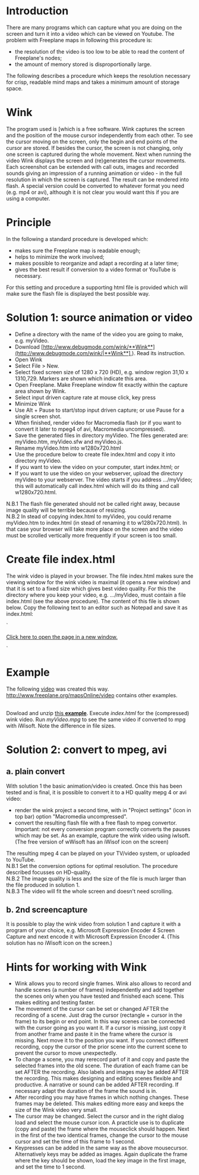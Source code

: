<!-- toc -->

# Introduction
There are many programs which can capture what you are doing on the screen and turn it into a video which can be viewed on Youtube. The problem with Freeplane maps in following this procedure is:

* the resolution of the video is too low to be able to read the content of Freeplane's nodes;
* the amount of memory stored is disproportionally large. 

The following describes a procedure which keeps the resolution necessary for crisp, readable mind maps and takes a minimum amount of storage space.

# Wink
The program used is [which is a free software. Wink captures the screen and the position of the mouse cursor independently from each other.  To see the cursor moving on the screen, only the begin and end points of the cursor are stored. If besides the cursor, the screen is not changing, only one screen is captured during the whole movement. Next when running the video Wink displays the screen and (re)generates the cursor movements. Each screenshot can be extended with call outs, images and recorded sounds giving an impression of a running animation or video - in the full resolution in which the screen is captured. The result can be rendered into flash. A special version could be converted to whatever format you need (e.g. mp4 or avi), although it is not clear you would want this if you are using a computer.

# Principle
In the following a standard procedure is developed which:

* makes sure the Freeplane map is readable enough;
* helps to minimize the work involved;
* makes possible to reorganize and adapt a recording at a later time;
* gives the best result if conversion to a video format or YouTube is necessary.

For this setting and procedure a supporting html file is provided which will make sure the flash file is displayed the best possible way.

# Solution 1: source animation or video

* Define a directory with the name of the video you are going to make, e.g. myVideo. 
* Download [http://www.debugmode.com/wink/**Wink**](http://www.debugmode.com/wink/|**Wink**],). Read its instruction.
* Open Wink
* Select File > New.
* Select fixed screen size of 1280 x 720 (HD), e.g. window region 31,10 x 1310,729. Markers are shown which indicate this area.
* Open Freeplane. Make Freeplane window fit exactly within the capture area shown by Wink.
* Select input driven capture rate at mouse click, key press
* Minimize Wink
* Use Alt + Pause to start/stop input driven capture; or use Pause for a single screen shot.
* When finished, render video for Macromedia flash (or if you want to convert it later to mpeg4 of avi, Macromedia uncompressed).
* Save the generated files in directory myVideo. The files generated are: myVideo.htm, myVideo.sfw and myVideo.js.
* Rename myVideo.htm into w1280x720.html
* Use the procedure below to create file index.html and copy it into directory myVideo.
* If you want to view the video on your computer, start index.html; or
* If you want to use the video on your webserver, upload the directory myVideo to your webserver. The video starts if you address .../myVideo; this will automatically call index.html which will do its thing and call w1280x720.html.

N.B.1 The flash file generated should not be called right away, because image quality will be terrible because of resizing.<br>
N.B.2 In stead of copying index.html to myVideo, you could rename myVideo.htm to index.html (in stead of renaming it to w1280x720.html). In that case your browser will take more place on the screen and the video must be scrolled vertically more frequently if your screen is too small.

# Create file index.html
The wink video is played in your browser. The file index.html makes sure the viewing window for the wink video is maximal (it opens a new window) and that it is set to a fixed size which gives best video quality. For this the directory where you keep your video, e.g. .../myVideo, must contain a file index.html (see the above procedure). The content of this file is shown below. Copy the following text to an editor such as Notepad and save it as index.html:

`
<HTML>
<HEAD>
<script>
function wopen(url, name, w, h)
{
w += 32;
h += 96;
    var win = window.open(url,
    name,
    'width=' + w + ', height=' + h + ', ' +
    'location=no, menubar=no, ' +
    'status=no, toolbar=no, scrollbars=yes, resizable=yes');
    win.resizeTo(w, h);
    win.focus();
}
</script> 
</HEAD>
<BODY>
<a href="w1280x720.html" target="popup"
    onClick="wopen('w1280x720.html', 'popup', 1300, 760); return false;"> Click here to open the page in a new window. </a> 
</BODY>
</HTML>

`

# Example
The following [video](http://www.freeplane.org/doc/1.2.x/Instruction/ViewingGuide) was created this way. http://www.freeplane.org/mapsOnline/video contains other examples. <br><br>

Dowload and unzip [this **example**](http://www.freeplane.org/mapsOnline/video/myVideo.zip). Execute *index.html* for the (compressed) wink video. Run *myVideo.mpg* to see the same video if converted to mpg with iWisoft. Note the difference in file sizes.

# Solution 2: convert to mpeg, avi
## a. plain convert
With solution 1 the basic animation/video is created. Once this has been tested and is final, it is possible to convert it to a HD quality mepg 4 or avi video:

* render the wink project a second time, with in "Project settings" (icon in top bar) option "Macromedia uncompressed".
* convert the resulting flash file with a free flash to mpeg convertor. Important: not every conversion program correctly converts the pauses which may be set. As an example, capture the wink video using iwIsoft. (The free version of wWisoft has an iWisof icon on the screen)

The resulting mpeg 4 can be played on your TV/video system, or uploaded to YouTube.<br>
N.B.1 Set the conversion options for optimal resolution. The procedure described focusses on HD-quality.<br>
N.B.2 The image quality is less and the size of the file is much larger than the file produced in solution 1.<br>
N.B.3 The video will fit the whole screen and doesn't need scrolling.

## b. 2nd screencapture
It is possible to play the wink video from solution 1 and capture it with a program of your choice, e.g.  Microsoft Expression Encoder 4 Screen Capture and next encode it with Microsoft Expression Encoder 4. (This solution has no iWisoft icon on the screen.)

# Hints for working with Wink

* Wink allows you to record single frames. Wink also allows to record and handle scenes (a number of frames) independently and add together the scenes only when you have tested and finished each scene. This makes editing and testing faster.
* The movement of the cursor can be set or changed AFTER the recording of a scene. Just drag the cursor (rectangle + cursor in the frame) to its begin or end point. In this way scenes can be connected with the cursor going as you want it. If a cursor is missing, just copy it from another frame and paste it in the frame where the cursor is missing. Next move it to the position you want. If you connect different recording, copy the cursor of the prior scene into the current scene to prevent the cursor to move unexpectedly.
* To change a scene, you may rerecord part of it and copy and paste the selected frames into the old scene. The duration of each frame can be set AFTER the recording. Also labels and images may be added AFTER the recording. This makes designing and editing scenes flexible and productive. A narrative or sound can be added AFTER recording. If necessary adapt the duration of the frame the sound is in.
* After recording you may have frames in which nothing changes. These frames may be deleted. This makes editing more easy and keeps the size of the Wink video very small.
* The cursor may be changed. Select the cursor and in the right dialog load and select the mouse cursor icon. A practicle use is to duplicate (copy and paste) the frame where the mouseclick should happen. Next in the first of the two identical frames, change the cursor to the mouse cursor and set the time of this frame to 1 second.  
* Keypresses can be added in the same way as the above mousecursor. Alternatively keys may be added as images. Again duplicate the frame where the key should be shown, load the key image in the first image, and set the time to 1 second.

